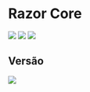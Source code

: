 # Razor Core
<img src="https://img.shields.io/badge/PHP-777BB4?style=for-the-badge&logo=php&logoColor=white" />
<img src="https://img.shields.io/badge/HTML5-E34F26?style=for-the-badge&logo=html5&logoColor=white" />
<img src="https://img.shields.io/badge/JavaScript-323330?style=for-the-badge&logo=javascript&logoColor=F7DF1E" />
<br/>

## Versão
<!-- Use label=2 para por a versão e %2B para o caractere + -->
<!-- <img src="https://img.shields.io/static/v1?label=2%2B&message=Produção&color=00d26a&style=for-the-badge&logo=ghost"/> -->
<img src="https://img.shields.io/static/v1?label=2%2B&message=Devel&color=ff4f44&style=for-the-badge&logo=ghost"/>
<br/>
